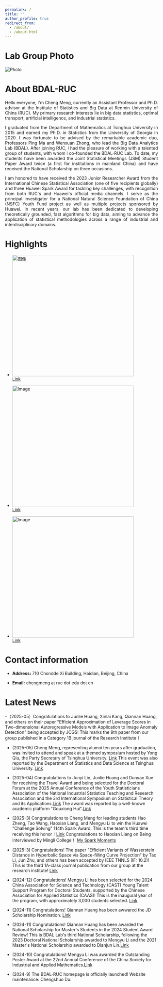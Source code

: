 ```yaml
---
permalink: /
title: ""
author_profile: true
redirect_from: 
  - /about/
  - /about.html
---
```


Lab Group Photo
======
![Photo](../files/实验室合照.jpg)


About BDAL-RUC
======
<p style="text-align: justify;">
Hello everyone, I'm Cheng Meng, currently an Assistant Professor and Ph.D. advisor at the Institute of Statistics and Big Data at Renmin University of China (RUC). My primary research interests lie in big data statistics, optimal transport, artificial intelligence, and industrial statistics.
</p>

<p style="text-align: justify;">
I graduated from the Department of Mathematics at Tsinghua University in 2015 and earned my Ph.D. in Statistics from the University of Georgia in 2020. I was fortunate to be advised by the remarkable academic duo, Professors Ping Ma and Wenxuan Zhong, who lead the Big Data Analytics Lab (BDAL). After joining RUC, I had the pleasure of working with a talented group of students, with whom I co-founded the BDAL-RUC Lab. To date, my students have been awarded the Joint Statistical Meetings (JSM) Student Paper Award twice (a first for institutions in mainland China) and have received the National Scholarship on three occasions.
</p>

<p style="text-align: justify;">
I am honored to have received the 2023 Junior Researcher Award from the International Chinese Statistical Association (one of five recipients globally) and three Huawei Spark Award for tackling key challenges, with recognition from both RUC's and Huawei's official media channels. I serve as the principal investigator for a National Natural Science Foundation of China (NSFC) Youth Fund project as well as multiple projects sponsored by Huawei. In recent years, our lab has been dedicated to developing theoretically grounded, fast algorithms for big data, aiming to advance the application of statistical methodologies across a range of industrial and interdisciplinary domains.
</p>

Highlights
=====

-  <img src="https://cheng-bdal.github.io//images/赛道.jpg" alt="图像" width="400"><br>
  [Link](https://mp.weixin.qq.com/s/jtmVn6od7OL0Z7EPplROpQ)

-  <img src="https://cheng-bdal.github.io//images/新生讲话.jpg" alt="Image" width="400"><br>
  [Link](https://mp.weixin.qq.com/s/bSx9Vl2pe-LEdYZdeyDGRQ)
  
- <img src="https://cheng-bdal.github.io//images/清华校友.jpg" alt="Image" width="400"><br>
  [Link](https://mp.weixin.qq.com/s/OQwr1EvCYTcqG4Tm2Yl84Q)

Contact information
======
- **Address:** 710 Chondde Xi Building, Haidian, Beijing, China

- **Email:** chengmeng at ruc dot edu dot cn

Latest News
=====

-（2025-05）Congratulations to Junlie Huang, Xinlai Kang, Qiannan Huang, and others on their paper "Efficient Approximation of Leverage Scores in Two-dimensional Autoregressive Models with Application to Image Anomaly Detection" being accepted by JCGS! This marks the 9th paper from our group published in a Category 1B journal of the Research Institute！

- (2025-05) Cheng Meng, representing alumni ten years after graduation, was invited to attend and speak at a themed symposium hosted by Yong Qiu, the Party Secretary of Tsinghua University. [Link](https://mp.weixin.qq.com/s/d8KrSRIqVNIQVdvBO0yjFw) This event was also reported by the Department of Statistics and Data Science at Tsinghua University. [Link](https://mp.weixin.qq.com/s/utOxnb63ZurO7jPo6NpkAg)

- (2025-04) Congratulations to Junyi Lin, Junlie Huang and Dunyao Xue for receiving the Travel Award and being selected for the Doctoral Forum at the 2025 Annual Conference of the Youth Statisticians Association of the National Industrial Statistics Teaching and Research Association and the 3rd International Symposium on Statistical Theory and its Applications.[Link](https://mp.weixin.qq.com/s/ko2HoiA6hpjWPdyo8Q8E-g) The award was  reported by a well-known academic platform "Gouxiong Hui".[Link](https://mp.weixin.qq.com/s/secOUhCJQb0NYumfMlM5qQ) 

- (2025-3) Congratulations to Cheng Meng for leading students Hao Zheng, Tao Wang, Haoxian Liang, and Mengyu Li to win the Huawei "Challenge Solving" 114th Spark Award. This is the team's third time receiving this honor！[Link](https://mp.weixin.qq.com/s/NXFraboslDTdyHaGAFEjFA) 
Congratulations to Haoxian Liang on Being Interviewed by Mingli College！
[My Spark Moments](https://mp.weixin.qq.com/s/0SyJYpWQNhOvDi2sjYaxOg)

- (2025-3) Congratulations! The paper "Efficient Variants of Wasserstein Distance in Hyperbolic Space via Space-filling Curve Projection" by Tao Li, Jun Zhu, and others has been accepted by IEEE TNNLS (IF: 10.2)! This is the third 1A-class journal publication from our group at the research institute!
[Link](https://mp.weixin.qq.com/s/1LUVaZowmOd9oIREQAScgA)

- (2024-12) Congratulations! Mengyu Li has been selected for the 2024 China Association for Science and Technology (CAST) Young Talent Support Program for Doctoral Students, supported by the Chinese Association for Applied Statistics (CAAS)! This is the inaugural year of the program, with approximately 3,000 students selected.
[Link](https://mp.weixin.qq.com/s/rRtjWDszTF0U0GonVTHsRA)

- (2024-11) Congratulations! Qiannan Huang has been awwared the JD Scholarship Nomination.
[Link](https://mp.weixin.qq.com/s/yr_M4j9BJM41Ku5_H25O0Q)

- (2024-11) Congratulations! Qiannan Huang has been awarded the National Scholarship for Master's Students in the 2024 Student Award Review! This is BDAL Lab's third National Scholarship, following the 2023 Doctoral National Scholarship awarded to Mengyu Li and the 2021 Master's National Scholarship awarded to Dianjun Lin.[Link](https://cheng-bdal.github.io//images/黄倩楠国奖.jpg)

- (2024-10) Congratulations! Mengyu Li was awarded the Outstanding Poster Award at the 22nd Annual Conference of the China Society for Industrial and Applied Mathematics.[Link](https://mp.weixin.qq.com/s/ffKNLItqx5vv-P0r3Yd2QQ)

- (2024-9) The BDAL-RUC homepage is officially launched! Website maintenance: Chengshuo Du.

